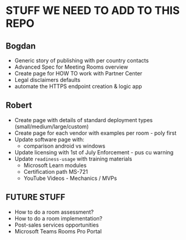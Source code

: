 # STUFF WE NEED TO ADD TO THIS REPO

## Bogdan

- Generic story of publishing with per country contacts
- Advanced Spec for Meeting Rooms overview
- Create page for HOW TO work with Partner Center
- Legal disclaimers defaults
- automate the HTTPS endpoint creation & logic app

## Robert

- Create page with details of standard deployment types (small/medium/large/custom)
- Create page for each vendor with examples per room - poly first
- Update software page with:
  - comparison android vs windows
- Update licensing with 1st of July Enforcement - pus cu warning
- Update `readiness-usage` with training materials
  - Microsoft Learn modules
  - Certification path MS-721
  - YouTube Videos - Mechanics / MVPs

## FUTURE STUFF

- How to do a room assessment?
- How to do a room implementation?
- Post-sales services opportunities
- Microsoft Teams Rooms Pro Portal
